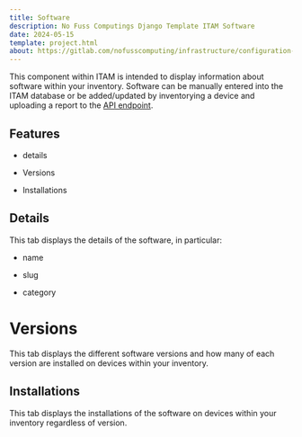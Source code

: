 ```yaml
---
title: Software
description: No Fuss Computings Django Template ITAM Software
date: 2024-05-15
template: project.html
about: https://gitlab.com/nofusscomputing/infrastructure/configuration-management/django_app
---
```


This component within ITAM is intended to display information about software within your inventory. Software can be manually entered into the ITAM database or be added/updated by inventorying a device and uploading a report to the [API endpoint](../api.md#inventory-reports).


## Features

- details

- Versions

- Installations


## Details

This tab displays the details of the software, in particular:

- name

- slug

- category


# Versions

This tab displays the different software versions and how many of each version are installed on devices within your inventory.


## Installations

This tab displays the installations of the software on devices within your inventory regardless of version.

